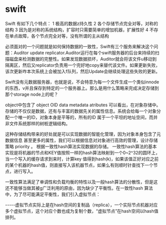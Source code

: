 # swift

Swift 有如下几个特点：
1 极高的数据z持久性
2 各个存储节点完全对等，对称的结构
3 因为是对称的系统结构，扩容时只需要简单的增加机器，扩展性好
4 不存在单点故障，各个节点完全对等，没有所谓的主从结构

必须面对的一个问题就是如何保持数据的一致性，Swift有三个服务来解决这个问题：Auditor update replicator.Auditor运行在每个swift服务器的后台来持续的扫描磁盘来检测数据的完整性。如果发现数据损坏，Auditor就会将该文件u移动到隔离区，然后又replicator负责用一个完好地copy来替代该文件。如果更新失败，该次更新咋本次系统上会被加入f队列，然后Update会继续处理这些失败的更新。

Swift没有元数据服务器，也就是说，不会特意为每一个文件生成一个类似innode的东西，v并且保存到特定的一个服务器上。那么是用什么策略来完成决定存储到那个storage node上的呢？

object中包含了 object OID data metadata atributes
可以看出，在对象存储中。存储的不仅仅是数据，还有与丰富的数据先关的属性信息。系统会给每一个对象分配一个唯一的ID，对象本身是平等的，所有的ID 属于一个平坦的地址空间，而并非文件系统那样的树桩逻辑结构。

这种存储结构带来的好处就是可以实现数据的智能化管理，因为对象本身包含了元数据信息 甚至更多的属性，我们可以根据信息对对象进行高效的管理，设计存储策略 priority 。
根据一致性hash算法实现数据的存储。
一致性hash算法的基本实现是将机器的节点和KEY值按照一样的hash算法映射到一个0~2^32的圆环上，当一个写入的缓存请求到来时，计算key 值得到hash(k)，如果该值正好对应之前的某个机器的hash值，则直接写入该机器节点，如果么有则顺时针查找下一个节点，进行写入。

一致性算法满足了单调性和负载均衡的特性以及一般hash算法的分散性，但是这还不能够当做其被g广泛利用的原由，因为缺少了平衡性。在一致性hash 算法中，为了尽可能满足平衡性，我们引入虚拟节点：

-----虚拟节点实际上是在hash空间的复制品（replica），一个实际节点机器对应多个虚拟节点，这个对应个数也成为复制个数，“虚拟节点”在hash空间以hash值排列。
